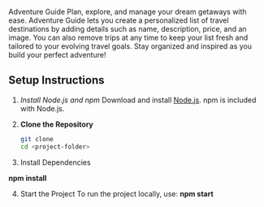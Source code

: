 Adventure Guide
Plan, explore, and manage your dream getaways with ease. Adventure Guide lets you create a personalized list of travel destinations by adding details such as name, description, price, and an image. You can also remove trips at any time to keep your list fresh and tailored to your evolving travel goals. Stay organized and inspired as you build your perfect adventure!
## Setup Instructions

1. *Install Node.js and npm* 
   Download and install [Node.js](https://nodejs.org/). npm is included with Node.js.

2. **Clone the Repository**  
   ```bash
   git clone 
   cd <project-folder>

3.   Install Dependencies

**npm install**


4. Start the Project
To run the project locally, use:
**npm start**
